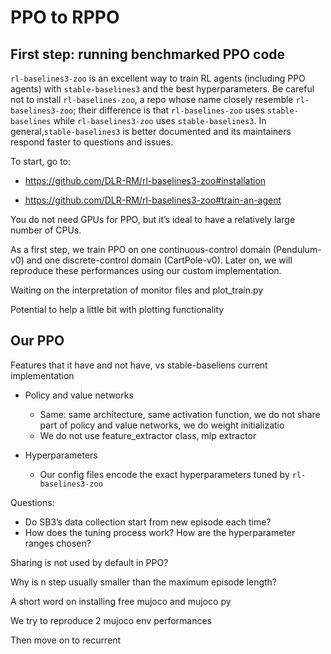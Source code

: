 # PPO to RPPO

## First step: running benchmarked PPO code

`rl-baselines3-zoo` is an excellent way to train RL agents (including PPO agents) with `stable-baselines3` and the best hyperparameters. Be careful not to install `rl-baselines-zoo`, a repo whose name closely resemble `rl-baselines3-zoo`; their difference is that `rl-baselines-zoo` uses `stable-baselines` while `rl-baselines3-zoo` uses `stable-baselines3`. In general,`stable-baselines3` is better documented and its maintainers respond faster to questions and issues.

To start, go to:

-   https://github.com/DLR-RM/rl-baselines3-zoo#installation

-   https://github.com/DLR-RM/rl-baselines3-zoo#train-an-agent

You do not need GPUs for PPO, but it’s ideal to have a relatively large number of CPUs.

As a first step, we train PPO on one continuous-control domain (Pendulum-v0) and one discrete-control domain (CartPole-v0). Later on, we will reproduce these performances using our custom implementation.



Waiting on the interpretation of monitor files and plot_train.py

Potential to help a little bit with plotting functionality

## Our PPO

Features that it have and not have, vs stable-baseliens current implementation

-   Policy and value networks
    -   Same: same architecture, same activation function, we do not share part of policy and value networks, we do weight initializatio
    -   We do not use feature_extractor class, mlp extractor

-   Hyperparameters
    -   Our config files encode the exact hyperparameters tuned by `rl-baselines3-zoo`

Questions:

-   Do SB3’s data collection start from new episode each time?
-   How does the tuning process work? How are the hyperparameter ranges chosen?

Sharing is not used by default in PPO?

Why is n step usually smaller than the maximum episode length?

A short word on installing free mujoco and mujoco py

We try to reproduce 2 mujoco env performances

Then move on to recurrent
